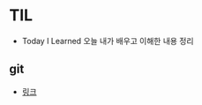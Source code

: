 # TIL

- Today I Learned 오늘 내가 배우고 이해한 내용 정리

## git
- [링크](https://github.com/gaerimi/TIL/blob/main/git/README.md)